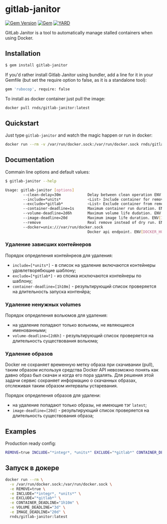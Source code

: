 # gitlab-janitor

[![Gem Version](https://badge.fury.io/rb/gitlab-janitor.svg)](https://rubygems.org/gems/gitlab-janitor)
[![Gem](https://img.shields.io/gem/dt/gitlab-janitor.svg)](https://rubygems.org/gems/gitlab-janitor/versions)
[![YARD](https://badgen.net/badge/YARD/doc/blue)](http://www.rubydoc.info/gems/gitlab-janitor)

GitLab Janitor is a tool to automatically manage stalled containers when using Docker.

## Installation

```sh
$ gem install gitlab-janitor
```

If you'd rather install Gitlab Janitor using bundler, add a line for it in your Gemfile (but set the require option to false, as it is a standalone tool):

```sh
gem 'rubocop', require: false
```

To install as docker container just pull the image:


```sh
docker pull rnds/gitlab-janitor:latest
```

## Quickstart

Just type `gitlab-janitor` and watch the magic happen or run in docker:

```sh
docker run --rm -v /var/run/docker.sock:/var/run/docker.sock rnds/gitlab-janitor:latest
```

## Documentation

Commain line options and default values:

```bash
$ gitlab-janitor --help

Usage: gitlab-janitor [options] 
        --clean-delay=30m            Delay between clean operation ENV[CLEAN_DELAY]
        --include=*units*            <List> Include container for removal. ENV[INCLUDE]
        --exclude=*gitlab*           <List> Exclude container from removal by name. ENV[EXCLUDE]
        --container-deadline=1s      Maximum container run duration. ENV[CONTAINER_DEADLINE]
        --volume-deadline=2d6h       Maximum volume life dudation. ENV[VOLUME_DEADLINE]
        --image-deadline=20d         Maximum image life duration. ENV[IMAGE_DEADLINE]
        --remove                     Real remove instead of dry run. ENV[REMOVE]
        --docker=unix:///var/run/docker.sock
                                     Docker api endpoint. ENV[DOCKER_HOST]
```

### Удаление зависших контейнеров

Порядок определения контейнреов для удаления:

- `include=[*units*]` - в список на удаление включаются контейнеры удовлетворябющие шаблону;
- `exclude=[*gitlab*]` - из спсика исключаются контейнеры по шаблону;
- `container-deadline=[1h10m]` - результирующий список проверяется на длительность запуска контенйра;

### Удаление ненужных volumes

Порядок определения вольюмов для удаления:

- на удаление попадают только вольюмы, не являющиеся именованными;
- `volume-deadline=[2d6h]` - результирующий список проверяется на длительность существования вольюма;

### Удаление образов

Docker не сохраняет временную метку образа при скачивании (pull), таким образом используя средства Docker API невозможно понять как давно образ был скачан и когда его пора удалять. Для решения этой задачи сервис сохраняет информацию о скачанных образах, отслеживая таким образом интервалы устаревания.

Порядок определения образов для удалени:

- на удаление попадают только образы, не имеющие тэг `latest`;
- `image-deadline=[20d]` - результирующий список проверяется на длительность существования образа;


## Examples

Production ready config:

```bash
REMOVE=true INCLUDE="*integr*, *units*" EXCLUDE="*gitlab*" CONTAINER_DEADLINE="1h10m" VOLUME_DEADLINE="3d" IMAGE_DEADLINE="20d" gitlab-janitor
```

## Запуск в докере

```bash
docker run --rm \
  -v /var/run/docker.sock:/var/run/docker.sock \
  -e REMOVE=true \
  -e INCLUDE="*integr*, *units*" \
  -e EXCLUDE="*gitlab*" \
  -e CONTAINER_DEADLINE="1h10m" \
  -e VOLUME_DEADLINE="3d" \
  -e IMAGE_DEADLINE="20d" \
  rnds/gitlab-janitor:latest
```